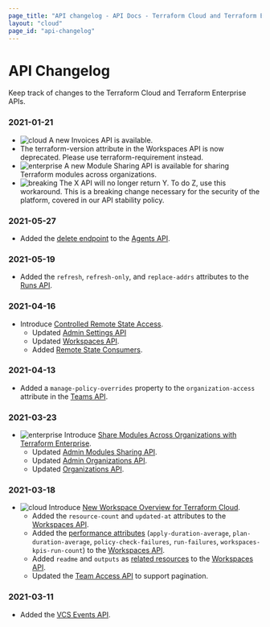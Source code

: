 ```yaml
---
page_title: "API changelog - API Docs - Terraform Cloud and Terraform Enterprise"
layout: "cloud"
page_id: "api-changelog"
---
```


[breaking]: ./api/changelog/breaking.png "Breaking"
[cloud]: ./api/changelog/cloud.png "Cloud"
[enterprise]: ./api/changelog/enterprise.png "Enterprise"

# API Changelog

Keep track of changes to the Terraform Cloud and Terraform Enterprise APIs.

### 2021-01-21

* ![cloud][] A new Invoices API is available.
* The terraform-version attribute in the Workspaces API is now deprecated. Please use terraform-requirement instead.
* ![enterprise][] A new Module Sharing API is available for sharing Terraform modules across organizations.
* ![breaking][] The X API will no longer return Y. To do Z, use this workaround. This is a breaking change necessary for the security of the platform, covered in our API stability policy.

### 2021-05-27

* Added the [delete endpoint](https://www.terraform.io/docs/cloud/api/agents.html#delete-an-agent) to the [Agents API](https://www.terraform.io/docs/cloud/api/agents.html).

### 2021-05-19

* Added the `refresh`, `refresh-only`, and `replace-addrs` attributes to the [Runs API](https://www.terraform.io/docs/cloud/api/runs.html).

### 2021-04-16

* Introduce [Controlled Remote State Access](https://www.hashicorp.com/blog/announcing-controlled-remote-state-access-for-terraform-cloud-and-enterprise).
  * Updated [Admin Settings API](https://www.terraform.io/docs/cloud/api/admin/settings.html)
  * Updated [Workspaces API](https://www.terraform.io/docs/cloud/api/workspaces.html).
  * Added [Remote State Consumers](https://www.terraform.io/docs/cloud/api/workspaces.html#get-remote-state-consumers).

### 2021-04-13

* Added a `manage-policy-overrides` property to the `organization-access` attribute in the [Teams API](https://www.terraform.io/docs/cloud/api/teams.html).

### 2021-03-23

* ![enterprise][] Introduce [Share Modules Across Organizations with Terraform Enterprise](https://www.hashicorp.com/blog/share-modules-across-organizations-terraform-enterprise).
  * Updated [Admin Modules Sharing API](https://www.terraform.io/docs/cloud/api/admin/module-sharing.html).
  * Updated [Admin Organizations API](https://www.terraform.io/docs/cloud/api/admin/organizations.html).
  * Updated [Organizations API](https://www.terraform.io/docs/cloud/api/organizations.html).

### 2021-03-18

* ![cloud][] Introduce [New Workspace Overview for Terraform Cloud](https://www.hashicorp.com/blog/new-workspace-overview-for-terraform-cloud).
  * Added the `resource-count` and `updated-at` attributes to the [Workspaces API](https://www.terraform.io/docs/cloud/api/workspaces.html).
  * Added the [performance attributes](https://www.terraform.io/docs/cloud/api/workspaces.html#workspace-performance-attributes) (`apply-duration-average`, `plan-duration-average`, `policy-check-failures`, `run-failures`, `workspaces-kpis-run-count`) to the [Workspaces API](https://www.terraform.io/docs/cloud/api/workspaces.html).
  * Added `readme` and `outputs` as [related resources](https://www.terraform.io/docs/cloud/api/workspaces.html#available-related-resources) to the [Workspaces API](https://www.terraform.io/docs/cloud/api/workspaces.html).
  * Updated the [Team Access API](https://www.terraform.io/docs/cloud/api/team-access.html) to support pagination.

### 2021-03-11

* Added the [VCS Events API](https://www.terraform.io/docs/cloud/api/vcs-events.html).
